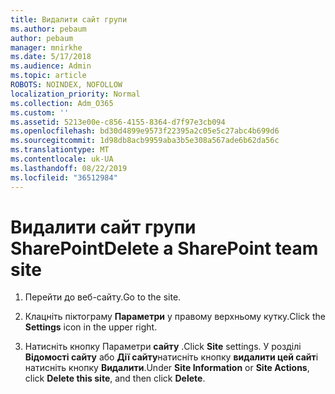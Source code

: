 ```yaml
---
title: Видалити сайт групи
ms.author: pebaum
author: pebaum
manager: mnirkhe
ms.date: 5/17/2018
ms.audience: Admin
ms.topic: article
ROBOTS: NOINDEX, NOFOLLOW
localization_priority: Normal
ms.collection: Adm_O365
ms.custom: ''
ms.assetid: 5213e00e-c856-4155-8364-d7f97e3cb094
ms.openlocfilehash: bd30d4899e9573f22395a2c05e5c27abc4b699d6
ms.sourcegitcommit: 1d98db8acb9959aba3b5e308a567ade6b62da56c
ms.translationtype: MT
ms.contentlocale: uk-UA
ms.lasthandoff: 08/22/2019
ms.locfileid: "36512984"
---
```

# <a name="delete-a-sharepoint-team-site"></a><span data-ttu-id="408f2-102">Видалити сайт групи SharePoint</span><span class="sxs-lookup"><span data-stu-id="408f2-102">Delete a SharePoint team site</span></span>

1. <span data-ttu-id="408f2-103">Перейти до веб-сайту.</span><span class="sxs-lookup"><span data-stu-id="408f2-103">Go to the site.</span></span>
    
2. <span data-ttu-id="408f2-104">Клацніть піктограму **Параметри** у правому верхньому кутку.</span><span class="sxs-lookup"><span data-stu-id="408f2-104">Click the **Settings** icon in the upper right.</span></span> 
    
3. <span data-ttu-id="408f2-105">Натисніть кнопку Параметри **сайту** .</span><span class="sxs-lookup"><span data-stu-id="408f2-105">Click **Site** settings.</span></span> <span data-ttu-id="408f2-106">У розділі **Відомості сайту** або **Дії сайту**натисніть кнопку **видалити цей сайт**і натисніть кнопку **Видалити**.</span><span class="sxs-lookup"><span data-stu-id="408f2-106">Under **Site Information** or **Site Actions**, click **Delete this site**, and then click **Delete**.</span></span>
    

